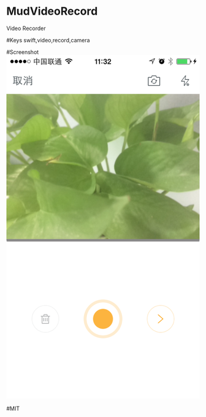 # MudVideoRecord
Video Recorder

#Keys
swift,video,record,camera

#Screenshot
![image](https://github.com/Mudmen/MudSource/blob/master/MudVideoRecord/main.PNG?raw=true)
 
#MIT
